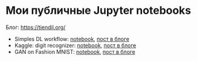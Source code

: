# Мои публичные Jupyter notebooks

Блог: https://tiendil.org/

* Simples DL workflow: [notebook](./simplest-dl-workflow/notebook.ipynb), [пост в блоге](https://tiendil.org/you-cant-just-take-and-run-dl/)
* Kaggle: digit recognizer: [notebook](./kaggle-digit-recognizer/notebook.ipynb), [пост в блоге](https://tiendil.org/kaggle-digit-recognizer-solution)
* GAN on Fashion MNIST: [notebook](./gan-fashion-mnist/notebook.ipynb), [пост в блоге](https://tiendil.org/generative-adversarial-network-implementation)
